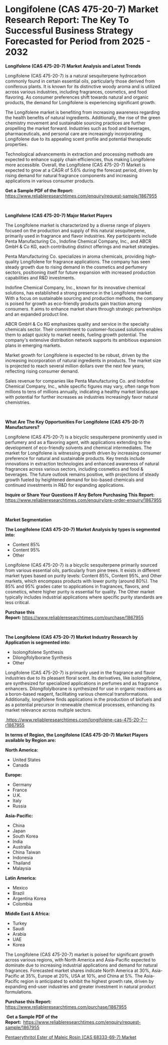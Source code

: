 <p><h1>Longifolene (CAS 475-20-7) Market Research Report: The Key To Successful Business Strategy Forecasted for Period from 2025 - 2032</h1></p><p><strong>Longifolene (CAS 475-20-7) Market Analysis and Latest Trends</strong></p>
<p><p>Longifolene (CAS 475-20-7) is a natural sesquiterpene hydrocarbon commonly found in certain essential oils, particularly those derived from coniferous plants. It is known for its distinctive woody aroma and is utilized across various industries, including fragrances, cosmetics, and food flavoring. As consumer preferences shift towards natural and organic products, the demand for Longifolene is experiencing significant growth.</p><p>The Longifolene market is benefiting from increasing awareness regarding the health benefits of natural ingredients. Additionally, the rise of the green chemistry movement and sustainable sourcing practices are further propelling the market forward. Industries such as food and beverages, pharmaceuticals, and personal care are increasingly incorporating Longifolene due to its appealing scent profile and potential therapeutic properties.</p><p>Technological advancements in extraction and processing methods are expected to enhance supply chain efficiencies, thus making Longifolene more accessible. Overall, the Longifolene (CAS 475-20-7) Market is expected to grow at a CAGR of 5.6% during the forecast period, driven by rising demand for natural fragrance components and increasing applications in various consumer products.</p></p>
<p><strong>Get a Sample PDF of the Report:&nbsp;</strong> <a href="https://www.reliableresearchtimes.com/enquiry/request-sample/1867955?utm_campaign=2118&utm_medium=2&utm_source=Github&utm_content=ia&utm_term=04022025&utm_id=longifolene-cas-475-20-7">https://www.reliableresearchtimes.com/enquiry/request-sample/1867955</a></p>
<p>&nbsp;</p>
<p><strong>Longifolene (CAS 475-20-7) Major Market Players</strong></p>
<p><p>The Longifolene market is characterized by a diverse range of players focused on the production and supply of this natural sesquiterpene, primarily used in fragrance and flavor industries. Key participants include Penta Manufacturing Co., Indofine Chemical Company, Inc., and ABCR GmbH & Co KG, each contributing distinct offerings and market strategies.</p><p>Penta Manufacturing Co. specializes in aroma chemicals, providing high-quality Longifolene for fragrance applications. The company has seen steady growth due to rising demand in the cosmetics and perfumery sectors, positioning itself for future expansion with increased production capabilities and R&D investments.</p><p>Indofine Chemical Company, Inc., known for its innovative chemical solutions, has established a strong presence in the Longifolene market. With a focus on sustainable sourcing and production methods, the company is poised for growth as eco-friendly products gain traction among consumers. It aims to enhance market share through strategic partnerships and an expanded product line.</p><p>ABCR GmbH & Co KG emphasizes quality and service in the specialty chemicals sector. Their commitment to customer-focused solutions enables them to adapt quickly to market needs, fueling growth potential. The company's extensive distribution network supports its ambitious expansion plans in emerging markets.</p><p>Market growth for Longifolene is expected to be robust, driven by the increasing incorporation of natural ingredients in products. The market size is projected to reach several million dollars over the next few years, reflecting rising consumer demand.</p><p>Sales revenue for companies like Penta Manufacturing Co. and Indofine Chemical Company, Inc., while specific figures may vary, often range from millions to tens of millions annually, indicating a healthy market landscape with potential for further increases as industries increasingly favor natural chemistries.</p></p>
<p>&nbsp;</p>
<p><strong>What Are The Key Opportunities For Longifolene (CAS 475-20-7) Manufacturers?</strong></p>
<p><p>Longifolene (CAS 475-20-7) is a bicyclic sesquiterpene prominently used in perfumery and as a flavoring agent, with applications extending to the development of eco-friendly solvents and chemical intermediates. The market for Longifolene is witnessing growth driven by increasing consumer preference for natural and sustainable products. Key trends include innovations in extraction technologies and enhanced awareness of natural fragrances across various sectors, including cosmetics and food & beverages. The future outlook remains positive, with projections of steady growth fueled by heightened demand for bio-based chemicals and continued investments in R&D for expanding applications.</p></p>
<p><strong>Inquire or Share Your Questions If Any Before Purchasing This Report:</strong> <a href="https://www.reliableresearchtimes.com/enquiry/pre-order-enquiry/1867955?utm_campaign=2118&utm_medium=2&utm_source=Github&utm_content=ia&utm_term=04022025&utm_id=longifolene-cas-475-20-7">https://www.reliableresearchtimes.com/enquiry/pre-order-enquiry/1867955</a></p>
<p>&nbsp;</p>
<p><strong>Market Segmentation</strong></p>
<p><strong>The Longifolene (CAS 475-20-7) Market Analysis by types is segmented into:</strong></p>
<p><ul><li>Content 85%</li><li>Content 95%</li><li>Other</li></ul></p>
<p><p>Longifolene (CAS 475-20-7) is a bicyclic sesquiterpene primarily sourced from various essential oils, particularly from pine trees. It exists in different market types based on purity levels: Content 85%, Content 95%, and Other markets, which encompass products with lower purity (around 80%). The 85% and 95% grades cater to applications in fragrances, flavors, and cosmetics, where higher purity is essential for quality. The Other market typically includes industrial applications where specific purity standards are less critical.</p></p>
<p><strong>Purchase this Report:&nbsp;</strong><a href="https://www.reliableresearchtimes.com/purchase/1867955?utm_campaign=2118&utm_medium=2&utm_source=Github&utm_content=ia&utm_term=04022025&utm_id=longifolene-cas-475-20-7">https://www.reliableresearchtimes.com/purchase/1867955</a></p>
<p>&nbsp;</p>
<p><strong>The Longifolene (CAS 475-20-7) Market Industry Research by Application is segmented into:</strong></p>
<p><ul><li>Isolongifolene Synthesis</li><li>Dilongifolylborane Synthesis</li><li>Other</li></ul></p>
<p><p>Longifolene (CAS 475-20-7) is primarily used in the fragrance and flavor industries due to its pleasant floral scent. Its derivatives, like isolongifolene, are synthesized for specialized applications in perfumes and as fragrance enhancers. Dilongifolylborane is synthesized for use in organic reactions as a boron-based reagent, facilitating various chemical transformations. Additionally, longifolene finds applications in the production of biofuels and as a potential precursor in renewable chemical processes, enhancing its market relevance across multiple sectors.</p></p>
<p><a href="https://www.reliableresearchtimes.com/longifolene-cas-475-20-7--r1867955?utm_campaign=2118&utm_medium=2&utm_source=Github&utm_content=ia&utm_term=04022025&utm_id=longifolene-cas-475-20-7">&nbsp;https://www.reliableresearchtimes.com/longifolene-cas-475-20-7--r1867955</a></p>
<p><strong>In terms of Region, the Longifolene (CAS 475-20-7) Market Players available by Region are:</strong></p>
<p>
    <p> <strong> North America: </strong>
        <ul>
            <li>United States</li>
            <li>Canada</li>
        </ul>
        </p> 
    <p> <strong> Europe: </strong>
        <ul>
            <li>Germany</li>
            <li>France</li>
            <li>U.K.</li>
            <li>Italy</li>
            <li>Russia</li>
        </ul>
        </p> 
    <p> <strong> Asia-Pacific: </strong>
        <ul>
            <li>China</li>
            <li>Japan</li>
            <li>South Korea</li>
            <li>India</li>
            <li>Australia</li>
            <li>China Taiwan</li>
            <li>Indonesia</li>
            <li>Thailand</li>
            <li>Malaysia</li>
        </ul>
        </p> 
    <p> <strong> Latin America: </strong>
        <ul>
            <li>Mexico</li>
            <li>Brazil</li>
            <li>Argentina Korea</li>
            <li>Colombia</li>
        </ul>
        </p> 
    <p> <strong> Middle East & Africa: </strong>
        <ul>
            <li>Turkey</li>
            <li>Saudi</li>
            <li>Arabia</li>
            <li>UAE</li>
            <li>Korea</li>
        </ul>
    </p>
    </p>
<p><p>The Longifolene (CAS 475-20-7) market is poised for significant growth across various regions, with North America and Asia-Pacific expected to dominate due to increasing industrial applications and demand for natural fragrances. Forecasted market shares indicate North America at 30%, Asia-Pacific at 35%, Europe at 20%, USA at 10%, and China at 5%. The Asia-Pacific region is anticipated to exhibit the highest growth rate, driven by expanding end-user industries and greater investment in natural product formulations.</p></p>
<p><strong>Purchase this Report: </strong><a href="https://www.reliableresearchtimes.com/purchase/1867955?utm_campaign=2118&utm_medium=2&utm_source=Github&utm_content=ia&utm_term=04022025&utm_id=longifolene-cas-475-20-7">https://www.reliableresearchtimes.com/purchase/1867955</a></p>
<p>&nbsp;<strong>Get a Sample PDF of the Report:&nbsp;&nbsp;</strong><a href="https://www.reliableresearchtimes.com/enquiry/request-sample/1867955?utm_campaign=2118&utm_medium=2&utm_source=Github&utm_content=ia&utm_term=04022025&utm_id=longifolene-cas-475-20-7">https://www.reliableresearchtimes.com/enquiry/request-sample/1867955</a></p>
<p><strong></strong></p>
<p><p><a href="https://github.com/nicoletavirag/Market-Research-Report-List-5/blob/main/pentaerythritol-ester-of-maleic-rosin-cas-68333-69-7-market.md?utm_campaign=2118&utm_medium=2&utm_source=Github&utm_content=ia&utm_term=04022025&utm_id=longifolene-cas-475-20-7">Pentaerythritol Ester of Maleic Rosin (CAS 68333-69-7) Market</a></p></p>